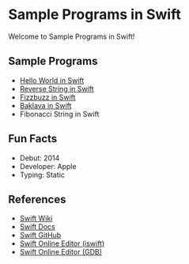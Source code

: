 # Sample Programs in Swift

Welcome to Sample Programs in Swift!

## Sample Programs

- [Hello World in Swift](https://therenegadecoder.com/code/hello-world-in-swift/)
- [Reverse String in Swift](https://therenegadecoder.com/code/reverse-a-string-in-swift/)
- [Fizzbuzz in Swift](https://github.com/TheRenegadeCoder/sample-programs/issues/482)
- [Baklava in Swift](https://github.com/TheRenegadeCoder/sample-programs/issues/620)
- Fibonacci String in Swift

## Fun Facts

- Debut: 2014
- Developer: Apple
- Typing: Static

## References

- [Swift Wiki](https://en.wikipedia.org/wiki/Swift_(programming_language))
- [Swift Docs](https://swift.org/)
- [Swift GitHub](https://github.com/apple/swift)
- [Swift Online Editor (iswift)](https://iswift.org/playground)
- [Swift Online Editor (GDB)](https://www.onlinegdb.com/online_swift_compiler)
